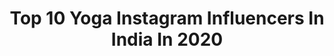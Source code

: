---
title: Top 10 Yoga Instagram Influencers In India In 2020
description: >-
  Find top yoga Instagram influencers in India in 2020. Most popular hashtags: #yoga #ad #yogaeveryday #instayoga.
platform: Instagram
hits: 603
text_top: Identify the most popular Instagram influencers on inBeat.
text_bottom: Our database holds 603 Instagram influencers like this in India for you to collaborate.
profiles:
  - username: "marijose.sole"
    fullname: >-
      🧚‍♀️Maria Jose Solé
    bio: >-
      ☀️Busco amaneceres 🕉🧘🏻‍♀️Miss de Yoga @sole.yoga_ #YTT200 ✨💖✨ Amar servir y recordar 👁✨👁 DESPIERTA 🦋👄🦋 Me puedes decir Majiko ✨✨✨♉️♒️ 📍🇲🇽300k TikTok
    location: "India"
    followers: 29601
    engagement: 487
    commentsToLikes: 0.064557
    id: ck9ha0tmmaqna0j7877ob42io
    verified: false
    hashtags: "#holareels, #aprendeyoga, #diadelosmuertos, #flores"
  - username: "missclassynova"
    fullname: >-
      Megha | India 🇮🇳
    bio: >-
      #fashion #lifestyle #yoga
    location: "India"
    followers: 17702
    engagement: 456
    commentsToLikes: 0.111091
    id: ck8t2dx57z4920j78uqi4t8oc
    verified: false
    hashtags: "#jaipur, #styleinfluencer, #lifestyle, #moodygrams"
  - username: "nicolehuber90"
    fullname: >-
      Nicole Huber
    bio: >-
      ☆Health & Nutrition Coach IIN® ⍙ Yoga Teacher RYT500 ♡Facilitadora del Sistema Isha® ≛Centro de Bienestar @c.u.m.a.n.a ♡Eco Life Encontrando libertad☆
    location: "India"
    followers: 111964
    engagement: 242
    commentsToLikes: 0.096602
    id: ck0u9t977altr0i191ky8lq95
    verified: true
    hashtags: "#novaseo, #temerecestodo, #ohyeah, #volveraloesencial"
  - username: "naki.earth"
    fullname: >-
      Annachiara 🌿
    bio: >-
      🌿Happy soul~Yoga~Mother Nature~I talk with plants~LGBT~Content creator~Pharmacy Degree~World Traveller~In love with Life in all forms🌿
    location: "India"
    followers: 30789
    engagement: 985
    commentsToLikes: 0.019098
    id: ck5pxylmmthrg0i11scerm36n
    verified: false
    hashtags: "#selflove, #italianplantcommunity, #amore, #earthling"
  - username: "lukegraeber"
    fullname: >-
      LukeGraeber Yoga & Photography
    bio: >-
      🇭🇰HongKong 💸Was Accountant 🕉Now YogaTeacher 🌱Vegetarian ❤️️AcroYoga•Backbend•Handstand 🎶 Kirtan 📸Photographer 🧘‍♂️DM PrivateYoga or shoot
    location: "India"
    followers: 21769
    engagement: 315
    commentsToLikes: 0.112820
    id: ck0u9m50pa2p20i19pi4th3f1
    verified: false
    hashtags: ""
  - username: "devikamadhavananbu"
    fullname: >-
      Devika Madhavan Anbu 🧿
    bio: >-
      Actor | Dancer | Designer | Yoga Instructor | Explorer
    location: "India"
    followers: 58497
    engagement: 449
    commentsToLikes: 0.033125
    id: ck14hn46ab5k50i192dt8kqia
    verified: false
    hashtags: "#sareelove, #sareeoftheday, #sareefashion, #devikamadhavananbu"
  - username: "choudhary_hema"
    fullname: >-
      Hema Choudhary
    bio: >-
      Stories from my travel 🛣️⛽ Working @royalenfield #stephanian #yoga #basketball #climbing
    location: "India"
    followers: 13330
    engagement: 1387
    commentsToLikes: 0.017266
    id: ck6ufd50swc4l0j71mk1znmk9
    verified: false
    hashtags: "#offroad, #indianarmy, #himalayan, #bikerchick"
  - username: "shaghayoga"
    fullname: >-
      🌈Shaghayegh🌺
    bio: >-
      Yoga and Meditation instructor🧘‍♀️🤸‍♀️ Love nature🌱animals 🐾 dance 💃🏼 travel🧳 جهت کسب اطلاعات از كلاسهاى حضورى و آنلاين دايركت پيام دهيد 💌
    location: "India"
    followers: 4987
    engagement: 1224
    commentsToLikes: 0.062546
    id: ck6uepafssadx0j71mfklexzv
    verified: false
    hashtags: "#yogagirl, #yogaeverymorning, #yogapose, #yogaeverywhere"
  - username: "sonia.poledance"
    fullname: >-
      𝕊𝕠𝕟𝕚𝕒
    bio: >-
      ▶️ Tutoriales de Pole Dance 💛 Apasionada por el Pole Dance y el Yoga 🧘🏽‍♀️🕉 📍Granada, España
    location: "India"
    followers: 26008
    engagement: 365
    commentsToLikes: 0.044539
    id: ck8t06vdyr0850j78ywww6ha9
    verified: false
    hashtags: "#poledancetutorials, #poleaddict, #poledancetutorial, #alcalalareal"
  - username: "estefgodoy"
    fullname: >-
      Estefania Godoy
    bio: >-
      Asesora de alimentación holistica -Énfasis en Salud del INTESTINO Alimentos que me nutren: cocinar, familia, el campo, yoga, la maternidad
    location: "India"
    followers: 346971
    engagement: 295
    commentsToLikes: 0.018337
    id: ck5pvbcnjh1vq0i111vg8vpvw
    verified: false
    hashtags: "#confinados, #retorecetasconverduras, #familiareal, #alimentoreal"
---